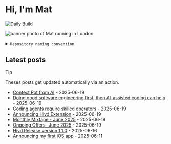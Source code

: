 # Hi, I'm Mat

![Daily Build](https://github.com/mat-0/mat-0/workflows/Daily%20Build/badge.svg)

![banner photo of Mat running in London](https://raw.githubusercontent.com/mat-0/mat-0/master/images/gh-header-image-cropped.jpg)

<details><summary><code>Repository naming convention</code></summary>
  
Repositories, where possible, are lowercase with underscores and follow the naming conventions below. 

  
- For demonstrations or proof of concepts, use the format `demo_name`.
- Boilerplate or templates are named in the format `template_name`.
  - where appropriate these are also published through GitHub pages and will be available at `username.github.io/repo_name`.
- WordPress-related content (mostly plugins) are prefixed with `wp_`.
- Twitter bots are prefixed with `bot_`.
- Standard repositories are named as they are, sometimes this might be a domain name e.g. `thechels.uk`.
</details>

## Latest posts

> [!TIP]
> Theses posts get updated automatically via an action.

<!-- blog starts -->
- [Context Rot from AI](https://thechels.uk/a-quote-from-workaccount2-on-hacker-news) - 2025-06-19
- [Doing good software engineering first, then AI-assisted coding can help](https://thechels.uk/ai-coding-skill) - 2025-06-19
- [Coding agents require skilled operators](https://thechels.uk/coding-agents-require-skilled-operators) - 2025-06-19
- [Announcing Hiyd Extension](https://thechels.uk/hiyd-extension) - 2025-06-19
- [Monthly Mixtape - June 2025](https://thechels.uk/mixtape-music-06-2025) - 2025-06-19
- [Ongoing Offers- June 2025](https://thechels.uk/ongoing-offers-june-2025) - 2025-06-19
- [Hiyd Release version 1.1.0](https://thechels.uk/release-version-110) - 2025-06-16
- [Announcing my first iOS app](https://thechels.uk/announcing-my-first-ios-app) - 2025-06-11
<!-- blog ends -->

